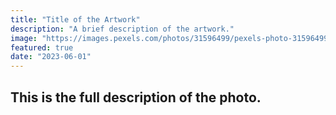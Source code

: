 ```yaml
---
title: "Title of the Artwork"
description: "A brief description of the artwork."
image: "https://images.pexels.com/photos/31596499/pexels-photo-31596499.jpeg?auto=compress&cs=tinysrgb&w=1260&h=750&dpr=2"
featured: true
date: "2023-06-01"
---
```


## This is the full description of the photo.
